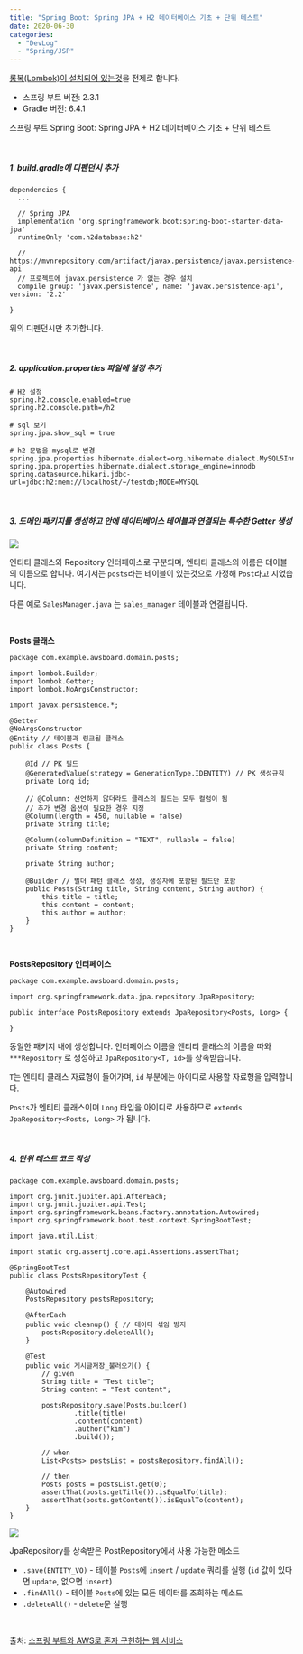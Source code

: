 ```yaml
---
title: "Spring Boot: Spring JPA + H2 데이터베이스 기초 + 단위 테스트"
date: 2020-06-30
categories: 
  - "DevLog"
  - "Spring/JSP"
---
```


[롬복(Lombok)이 설치되어 있는것](http://yoonbumtae.com/?p=2540)을 전제로 합니다.

- 스프링 부트 버전: 2.3.1
- Gradle 버전: 6.4.1

스프링 부트 Spring Boot: Spring JPA + H2 데이터베이스 기초 + 단위 테스트

 

##### **1\. build.gradle에 디펜던시 추가**

```
dependencies {
  ...

  // Spring JPA
  implementation 'org.springframework.boot:spring-boot-starter-data-jpa'
  runtimeOnly 'com.h2database:h2'

  // https://mvnrepository.com/artifact/javax.persistence/javax.persistence-api
  // 프로젝트에 javax.persistence 가 없는 경우 설치
  compile group: 'javax.persistence', name: 'javax.persistence-api', version: '2.2'
  
}
```

위의 디펜던시만 추가합니다.

 

##### **2\. application.properties 파일에 설정 추가**

```
# H2 설정
spring.h2.console.enabled=true
spring.h2.console.path=/h2

# sql 보기
spring.jpa.show_sql = true

# h2 문법을 mysql로 변경
spring.jpa.properties.hibernate.dialect=org.hibernate.dialect.MySQL5InnoDBDialect
spring.jpa.properties.hibernate.dialect.storage_engine=innodb
spring.datasource.hikari.jdbc-url=jdbc:h2:mem://localhost/~/testdb;MODE=MYSQL
```

 

##### **3\. 도메인 패키지를 생성하고 안에 데이터베이스 테이블과 연결되는 특수한 Getter 생성**

![](./assets/img/wp-content/uploads/2020/06/스크린샷-2020-06-30-오후-9.43.04.png)

엔티티 클래스와 Repository 인터페이스로 구분되며, 엔티티 클래스의 이름은 테이블의 이름으로 합니다. 여기서는 `posts`라는 테이블이 있는것으로 가정해 `Post`라고 지었습니다.

다른 예로 `SalesManager.java` 는 `sales_manager` 테이블과 연결됩니다.

 

**Posts 클래스**

```
package com.example.awsboard.domain.posts;

import lombok.Builder;
import lombok.Getter;
import lombok.NoArgsConstructor;

import javax.persistence.*;

@Getter
@NoArgsConstructor
@Entity // 테이블과 링크될 클래스
public class Posts {

    @Id // PK 필드
    @GeneratedValue(strategy = GenerationType.IDENTITY) // PK 생성규칙
    private Long id;

    // @Column: 선언하지 않더라도 클래스의 필드는 모두 컬럼이 됨
    // 추가 변경 옵션이 필요한 경우 지정
    @Column(length = 450, nullable = false)
    private String title;

    @Column(columnDefinition = "TEXT", nullable = false)
    private String content;

    private String author;

    @Builder // 빌더 패턴 클래스 생성, 생성자에 포함된 필드만 포함
    public Posts(String title, String content, String author) {
        this.title = title;
        this.content = content;
        this.author = author;
    }
}
```

 

**PostsRepository 인터페이스**

```
package com.example.awsboard.domain.posts;

import org.springframework.data.jpa.repository.JpaRepository;

public interface PostsRepository extends JpaRepository<Posts, Long> {

}
```

동일한 패키지 내에 생성합니다. 인터페이스 이름을 엔티티 클래스의 이름을 따와 `***Repository` 로 생성하고 `JpaRepository<T, id>`를 상속받습니다.

`T`는 엔티티 클래스 자료형이 들어가며, `id` 부분에는 아이디로 사용할 자료형을 입력합니다.

`Posts`가 엔티티 클래스이며 `Long` 타입을 아이디로 사용하므로 `extends JpaRepository<Posts, Long>` 가 됩니다.

 

##### **4\. 단위 테스트 코드 작성**

```
package com.example.awsboard.domain.posts;

import org.junit.jupiter.api.AfterEach;
import org.junit.jupiter.api.Test;
import org.springframework.beans.factory.annotation.Autowired;
import org.springframework.boot.test.context.SpringBootTest;

import java.util.List;

import static org.assertj.core.api.Assertions.assertThat;

@SpringBootTest
public class PostsRepositoryTest {

    @Autowired
    PostsRepository postsRepository;

    @AfterEach
    public void cleanup() { // 데이터 섞임 방지
        postsRepository.deleteAll();
    }

    @Test
    public void 게시글저장_불러오기() {
        // given
        String title = "Test title";
        String content = "Test content";

        postsRepository.save(Posts.builder()
                .title(title)
                .content(content)
                .author("kim")
                .build());

        // when
        List<Posts> postsList = postsRepository.findAll();

        // then
        Posts posts = postsList.get(0);
        assertThat(posts.getTitle()).isEqualTo(title);
        assertThat(posts.getContent()).isEqualTo(content);
    }
}
```

![](./assets/img/wp-content/uploads/2020/06/스크린샷-2020-06-30-오후-9.48.28.png)

JpaRepository를 상속받은 PostRepository에서 사용 가능한 메소드

- `.save(ENTITY_VO)` - 테이블 `Posts`에 `insert` / `update` 쿼리를 실행 (`id` 값이 있다면 `update`, 없으면 `insert`)
- `.findAll()` - 테이블 `Posts`에 있는 모든 데이터를 조회하는 메소드
- `.deleteAll()` - `delete`문 실행

 

출처: [스프링 부트와 AWS로 혼자 구현하는 웹 서비스](https://github.com/jojoldu/freelec-springboot2-webservice)
